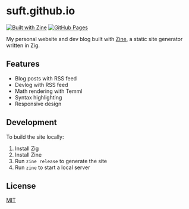 # suft.github.io

[![Built with Zine](https://img.shields.io/badge/built%20with-zine-blue)](https://zine-ssg.io)
[![GitHub Pages](https://img.shields.io/badge/deployed%20on-github%20pages-222)](https://pages.github.com/)

My personal website and dev blog built with [Zine](https://zine-ssg.io), a static site generator written in Zig.

## Features

- Blog posts with RSS feed
- Devlog with RSS feed
- Math rendering with Temml
- Syntax highlighting
- Responsive design

## Development

To build the site locally:

1. Install Zig
2. Install Zine
3. Run `zine release` to generate the site
4. Run `zine` to start a local server

## License

[MIT](LICENSE)
